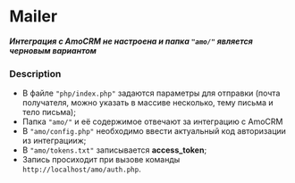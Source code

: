 
# Mailer
  ***Интеграция с AmoCRM не настроена и папка `"amo/"` является черновым вариантом***

### Description
  * В файле `"php/index.php"` задаются параметры для отправки (почта получателя, можно указать в массиве несколько, тему письма и тело письма);
  * Папка `"amo/"` и её содержимое отвечают за интеграцию с AmoCRM
  * В `"amo/config.php"` необходимо ввести актуальный код авторизации из интеграцииж;
  * В `"amo/tokens.txt"` записывается **access_token**;
  * Запись просиходит при вызове команды `http://localhost/amo/auth.php`.

